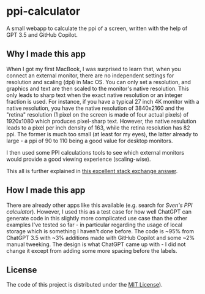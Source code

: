 # ppi-calculator

A small webapp to calculate the ppi of a screen, written with the help of GPT 3.5 and GitHub Copilot.

## Why I made this app

When I got my first MacBook, I was surprised to learn that, when you connect an external monitor, there are no independent settings for resolution and scaling (dpi) in Mac OS. You can only set a resolution, and graphics and text are then scaled to the monitor's native resolution. This only leads to sharp text when the exact native resolution or an integer fraction is used. For instance, if you have a typical 27 inch 4K monitor with a native resolution, you have the native resolution of 3840x2160 and the "retina" resolution (1 pixel on the screen is made of four actual pixels) of 1920x1080 which produces pixel-sharp text. However, the native resulution leads to a pixel per inch density of 163, while the retina resolution has 82 ppi. The former is much too small (at least for my eyes), the latter already to large - a ppi of 90 to 110 being a good value for desktop monitors.

I then used some PPI calculations tools to see which external monitors would provide a good viewing experience (scaling-wise).

This all is further explained in [this excellent stack exchange answer](https://apple.stackexchange.com/a/392000).

## How I made this app

There are already other apps like this available (e.g. search for *Sven's PPI calculator*). However, I used this as a test case for how well ChatGPT can generate code in this slightly more complicated use case than the other examples I've tested so far - in particular regarding the usage of local storage which is something I haven't done before. The code is ~95% from ChatGPT 3.5 with ~3% additions made with GitHub Copilot and some ~2% manual tweeking. The design is what ChatGPT came up with - I did not change it except from adding some more spacing before the labels.

## License

The code of this project is distributed under the [MIT License](LICENSE.md)).
